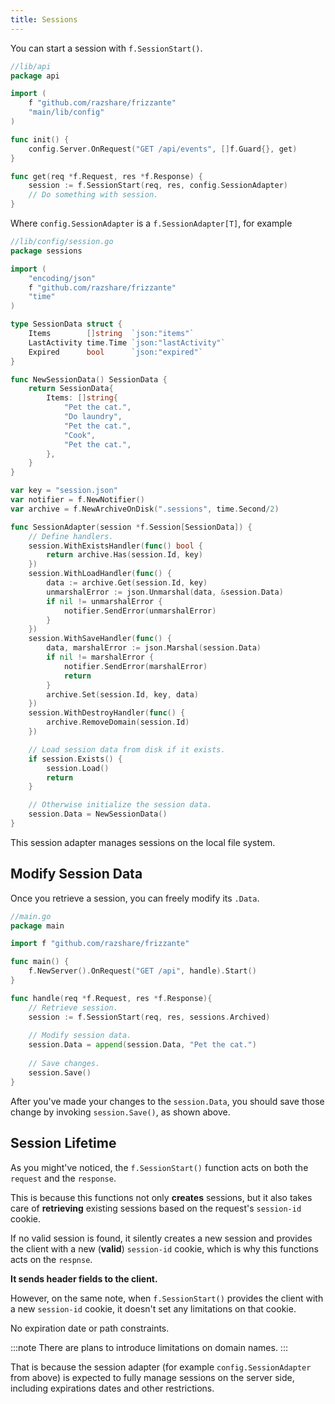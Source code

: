 ```yaml
---
title: Sessions
---
```


You can start a session with `f.SessionStart()`.

```go
//lib/api
package api

import (
	f "github.com/razshare/frizzante"
	"main/lib/config"
)

func init() {
	config.Server.OnRequest("GET /api/events", []f.Guard{}, get)
}

func get(req *f.Request, res *f.Response) {
	session := f.SessionStart(req, res, config.SessionAdapter)
	// Do something with session.
}
```

Where `config.SessionAdapter` is a `f.SessionAdapter[T]`, for example

```go
//lib/config/session.go
package sessions

import (
	"encoding/json"
	f "github.com/razshare/frizzante"
	"time"
)

type SessionData struct {
	Items        []string  `json:"items"`
	LastActivity time.Time `json:"lastActivity"`
	Expired      bool      `json:"expired"`
}

func NewSessionData() SessionData {
	return SessionData{
		Items: []string{
			"Pet the cat.",
			"Do laundry",
			"Pet the cat.",
			"Cook",
			"Pet the cat.",
		},
	}
}

var key = "session.json"
var notifier = f.NewNotifier()
var archive = f.NewArchiveOnDisk(".sessions", time.Second/2)

func SessionAdapter(session *f.Session[SessionData]) {
	// Define handlers.
	session.WithExistsHandler(func() bool {
		return archive.Has(session.Id, key)
	})
	session.WithLoadHandler(func() {
		data := archive.Get(session.Id, key)
		unmarshalError := json.Unmarshal(data, &session.Data)
		if nil != unmarshalError {
			notifier.SendError(unmarshalError)
		}
	})
	session.WithSaveHandler(func() {
		data, marshalError := json.Marshal(session.Data)
		if nil != marshalError {
			notifier.SendError(marshalError)
			return
		}
		archive.Set(session.Id, key, data)
	})
	session.WithDestroyHandler(func() {
		archive.RemoveDomain(session.Id)
	})

	// Load session data from disk if it exists.
	if session.Exists() {
		session.Load()
		return
	}

	// Otherwise initialize the session data.
	session.Data = NewSessionData()
}

```

This session adapter manages sessions on the local file system.

## Modify Session Data

Once you retrieve a session, you can freely modify its `.Data`.

```go
//main.go
package main

import f "github.com/razshare/frizzante"

func main() {
	f.NewServer().OnRequest("GET /api", handle).Start()
}

func handle(req *f.Request, res *f.Response){
	// Retrieve session.
	session := f.SessionStart(req, res, sessions.Archived)
	
	// Modify session data.
	session.Data = append(session.Data, "Pet the cat.")
	
	// Save changes.
	session.Save()
}
```

After you've made your changes to the `session.Data`, 
you should save those change by invoking `session.Save()`, as shown above.


## Session Lifetime

As you might've noticed, the `f.SessionStart()` function acts on 
both the `request` and the `response`. 

This is because this functions not only **creates** sessions, but
it also takes care of **retrieving** existing sessions based on the request's
`session-id` cookie.

If no valid session is found, it silently creates a new session and provides
the client with a new (**valid**) `session-id` cookie, which is why this functions 
acts on the `respnse`.

**It sends header fields to the client.**

However, on the same note, when `f.SessionStart()` provides the client with a new `session-id`
cookie, it doesn't set any limitations on that cookie.

No expiration date or path constraints.

:::note
There are plans to introduce limitations on domain names.
:::

That is because the session adapter (for example `config.SessionAdapter` from above) 
is expected to fully manage sessions on the server side,
including expirations dates and other restrictions.